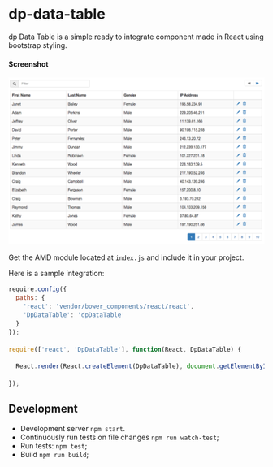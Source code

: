 # dp-data-table

dp Data Table is a simple ready to integrate component made in React using bootstrap styling.

#### Screenshot
![dp Data Table](https://raw.githubusercontent.com/daniepaul/dp-data-table/master/screenshots/with-filter-and-pagination.png)

Get the AMD module located at `index.js` and include it in your project.

Here is a sample integration:

```js
require.config({
  paths: {
    'react': 'vendor/bower_components/react/react',
    'DpDataTable': 'dpDataTable'
  }
});

require(['react', 'DpDataTable'], function(React, DpDataTable) {

  React.render(React.createElement(DpDataTable), document.getElementById('widget-container'));

});
```

## Development

* Development server `npm start`.
* Continuously run tests on file changes `npm run watch-test`;
* Run tests: `npm test`;
* Build `npm run build`;
